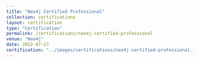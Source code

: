 ```yaml
---
title: "Neo4j Certified Professional"
collection: certifications
layout: certification
type: "Certification"
permalink: /certifications/neo4j-certified-professional
venue: "Neo4j"
date: 2022-07-27
certification: "../images/certifications/neo4j-certified-professional.jpeg"
---
```


